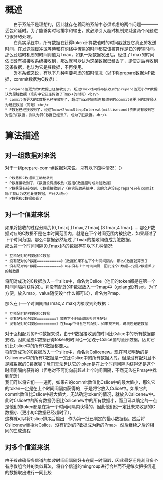 概述
===

　　由于系统不是理想的，因此就存在着网络系统中必须考虑的两个问题————丢包和延时。为了能够实时地排序和输出，就必须引入超时机制来对这两个问题进行很好的处理。</br>
　　在真实系统中，所有数据在获得token计算数值时的时间戳就是它真正的发送时间，在发送端缓冲区等待和在网络中传输的时间都应该被算作是它的传输时间。那么设超时机制的时间阈值为Tmax，如果一条数据发出后，经过了Tmax的时间依旧没有被接收系统接收到，那么就可以认为这条数据已经丢了，即使之后再收到这条数据，也认为它是脏数据，不再使用。<br/>
　　对本系统来说，有以下几种需要考虑的超时情况（以下称prepare数据为P数据，commit数据为C数据）：
    
    * prepare值更大的P数据已经接收到了，超过Tmax时间后再接收到的prepare值更小的P数据认为是脏数据（现实中它已经传输了Tmax+的时间）<br/>
    * commit值更大的C数据已经接收到了，超过Tmax时间后再接收到的commit值更小的C数据认为是脏数据（同理）<br/>
    * P数据已经接收到了，经过Tmax+2*maxSleepInterval(millisecond)依旧没有收到它对应的C数据，则认为其C数据已经丢了，成为了脏数据。<br/>

    

算法描述
======

对一组数据对来说
------------
   
   对于一组prepare-commit数据对来说，只有以下四种情况：（）
    
    * P数据和C数据都正确地收到
    * P数据接收到了，C数据没有接收到（包括C数据超时成为脏数据）
    * P数据没有接收到，C数据接收到了（在实际的系统中，真的允许没有prepare只有commit吗？我认为这也是脏数据，不计入统计）
    * P数据和C数据都丢了


对一个信道来说
-------------
    
   如果将接收的过程分隔为(0,Tmax],(Tmax,2Tmax],(3Tmax,4Tmax]......那么P数据对应的C数据不是在本时间范围内，就是在下个时间范围内被接收，如果超过了下个时间范围，那么C数据必然超过了Tmax的接收阈值成为脏数据。</br>
   那么第一个时间间隔(0,Tmax]内的数据存在以下几种情况:
   
    * 互相配对的P数据和C数据
    * 没有配对的P数据===========》C数据如果不在下个时间间隔内，那么C数据就算丢了
    * 没有配对的C数据===========》由于没有上个时间间隔，因此这个C数据一定是P数据丢了的脏数据

   将配对成功的C数据放入一个slice中，命名为Cslice（他们的token都是在第一个时间间隔内获得的）。将没有配对的P数据放入一个map中（golang没有set，为了方便，放入map，value随便设个什么都可以），命名为Pmap.</br>
   
   那么在下一个时间间隔(Tmax,2Tmax]内接收到的数据：
   
    * 互相配对的P数据和C数据
    * 没有配对的P数据=========》等待下个时间间隔去寻觅配对
    * 没有配对的C数据=========》在Pmap中寻觅它的配对，如果找不到，说明它是脏数据
   
   对于互相配对的P-C数据来说，由于P数据接收到的时间比Cslice中的所有数据都要晚，因此这些C数据获得token的时间也一定晚于Cslice里的全部数据，因此它们比Cslice中的所有C数据都要大。<br/>
   将配对成功的C数据放入一个slice中，命名为Cslicenew。现在可以明确的是Cslicenew中的所有C数据是一定比Cslice中的所有数据大的。但是没有配对且不是脏数据的C数据呢？我们无法确认它的token是在上个时间间隔内获得还是这个时间间隔内获得的（但绝对不可能向前超过上个时间间隔，不然无法在Pmap中找到配对）</br>
   我们可以将它们一一遍历，如果它的commit数值比Cslice中的最大值小，那么它的token一定是在上个时间间隔内获得的，于是将它放入Cslice中。如果它的commit数值比Cslice中最大值大，无法确定token的情况，就放入Cslicenew中。此时Cslice中的所有数据仍旧比Cslicenew中的所有数据小，而且可以确定的一点是他们的token都是在第一个时间间隔内获得的，因此他们也一定比未来收到的C数据小（更小的C数据已经超时了）。<br/>
   这样就可以将Cslice排序后输出，作为第一批已判定的最小数据组。然后将Cslicenew替换为Cslice，没有配对的P数据成为新的Pmap。然后继续之后的相同的生成流程<br/>
   
 对多个信道来说
-------------  
   
  由于很难确保多信道的接收时间间隔刚好卡在同一时间戳，因此最好还是利用多个有序数组合并的类似算法，将各个信道的mingroup进行合并而不是每次把多信道的数据取出进行一同比较
